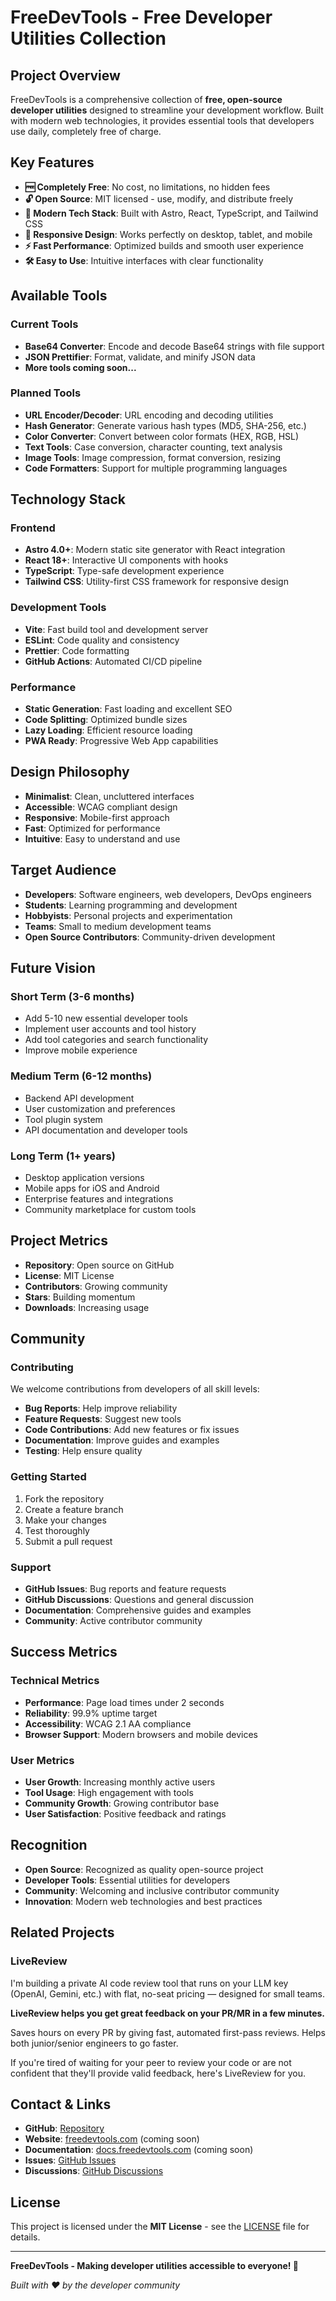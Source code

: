 # FreeDevTools - Free Developer Utilities Collection

## Project Overview

FreeDevTools is a comprehensive collection of **free, open-source developer utilities** designed to streamline your development workflow. Built with modern web technologies, it provides essential tools that developers use daily, completely free of charge.

## Key Features

- **🆓 Completely Free**: No cost, no limitations, no hidden fees
- **🔓 Open Source**: MIT licensed - use, modify, and distribute freely
- **🚀 Modern Tech Stack**: Built with Astro, React, TypeScript, and Tailwind CSS
- **📱 Responsive Design**: Works perfectly on desktop, tablet, and mobile
- **⚡ Fast Performance**: Optimized builds and smooth user experience
- **🛠️ Easy to Use**: Intuitive interfaces with clear functionality

## Available Tools

### Current Tools

- **Base64 Converter**: Encode and decode Base64 strings with file support
- **JSON Prettifier**: Format, validate, and minify JSON data
- **More tools coming soon...**

### Planned Tools

- **URL Encoder/Decoder**: URL encoding and decoding utilities
- **Hash Generator**: Generate various hash types (MD5, SHA-256, etc.)
- **Color Converter**: Convert between color formats (HEX, RGB, HSL)
- **Text Tools**: Case conversion, character counting, text analysis
- **Image Tools**: Image compression, format conversion, resizing
- **Code Formatters**: Support for multiple programming languages

## Technology Stack

### Frontend

- **Astro 4.0+**: Modern static site generator with React integration
- **React 18+**: Interactive UI components with hooks
- **TypeScript**: Type-safe development experience
- **Tailwind CSS**: Utility-first CSS framework for responsive design

### Development Tools

- **Vite**: Fast build tool and development server
- **ESLint**: Code quality and consistency
- **Prettier**: Code formatting
- **GitHub Actions**: Automated CI/CD pipeline

### Performance

- **Static Generation**: Fast loading and excellent SEO
- **Code Splitting**: Optimized bundle sizes
- **Lazy Loading**: Efficient resource loading
- **PWA Ready**: Progressive Web App capabilities

## Design Philosophy

- **Minimalist**: Clean, uncluttered interfaces
- **Accessible**: WCAG compliant design
- **Responsive**: Mobile-first approach
- **Fast**: Optimized for performance
- **Intuitive**: Easy to understand and use

## Target Audience

- **Developers**: Software engineers, web developers, DevOps engineers
- **Students**: Learning programming and development
- **Hobbyists**: Personal projects and experimentation
- **Teams**: Small to medium development teams
- **Open Source Contributors**: Community-driven development

## Future Vision

### Short Term (3-6 months)

- Add 5-10 new essential developer tools
- Implement user accounts and tool history
- Add tool categories and search functionality
- Improve mobile experience

### Medium Term (6-12 months)

- Backend API development
- User customization and preferences
- Tool plugin system
- API documentation and developer tools

### Long Term (1+ years)

- Desktop application versions
- Mobile apps for iOS and Android
- Enterprise features and integrations
- Community marketplace for custom tools

## Project Metrics

- **Repository**: Open source on GitHub
- **License**: MIT License
- **Contributors**: Growing community
- **Stars**: Building momentum
- **Downloads**: Increasing usage

## Community

### Contributing

We welcome contributions from developers of all skill levels:

- **Bug Reports**: Help improve reliability
- **Feature Requests**: Suggest new tools
- **Code Contributions**: Add new features or fix issues
- **Documentation**: Improve guides and examples
- **Testing**: Help ensure quality

### Getting Started

1. Fork the repository
2. Create a feature branch
3. Make your changes
4. Test thoroughly
5. Submit a pull request

### Support

- **GitHub Issues**: Bug reports and feature requests
- **GitHub Discussions**: Questions and general discussion
- **Documentation**: Comprehensive guides and examples
- **Community**: Active contributor community

## Success Metrics

### Technical Metrics

- **Performance**: Page load times under 2 seconds
- **Reliability**: 99.9% uptime target
- **Accessibility**: WCAG 2.1 AA compliance
- **Browser Support**: Modern browsers and mobile devices

### User Metrics

- **User Growth**: Increasing monthly active users
- **Tool Usage**: High engagement with tools
- **Community Growth**: Growing contributor base
- **User Satisfaction**: Positive feedback and ratings

## Recognition

- **Open Source**: Recognized as quality open-source project
- **Developer Tools**: Essential utilities for developers
- **Community**: Welcoming and inclusive contributor community
- **Innovation**: Modern web technologies and best practices

## Related Projects

### LiveReview

I'm building a private AI code review tool that runs on your LLM key (OpenAI, Gemini, etc.) with flat, no-seat pricing — designed for small teams.

**LiveReview helps you get great feedback on your PR/MR in a few minutes.**

Saves hours on every PR by giving fast, automated first-pass reviews. Helps both junior/senior engineers to go faster.

If you're tired of waiting for your peer to review your code or are not confident that they'll provide valid feedback, here's LiveReview for you.

## Contact & Links

- **GitHub**: [Repository](https://github.com/yourusername/freedevtools)
- **Website**: [freedevtools.com](https://freedevtools.com) (coming soon)
- **Documentation**: [docs.freedevtools.com](https://docs.freedevtools.com) (coming soon)
- **Issues**: [GitHub Issues](https://github.com/yourusername/freedevtools/issues)
- **Discussions**: [GitHub Discussions](https://github.com/yourusername/freedevtools/discussions)

## License

This project is licensed under the **MIT License** - see the [LICENSE](LICENSE) file for details.

---

**FreeDevTools - Making developer utilities accessible to everyone! 🚀**

_Built with ❤️ by the developer community_
